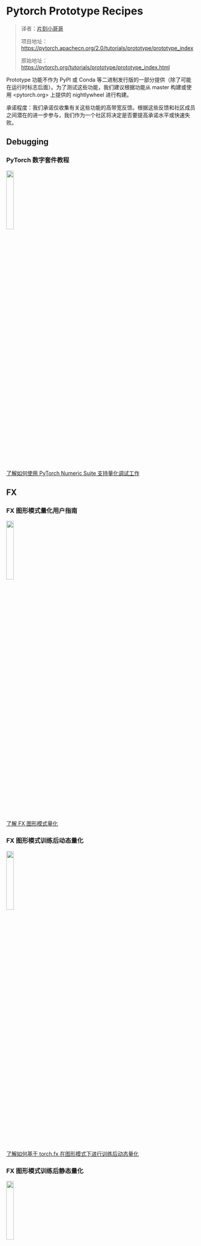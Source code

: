 # Pytorch Prototype Recipes

> 译者：[片刻小哥哥](https://github.com/jiangzhonglian)
>
> 项目地址：<https://pytorch.apachecn.org/2.0/tutorials/prototype/prototype_index>
>
> 原始地址：<https://pytorch.org/tutorials/prototype/prototype_index.html>

Prototype 功能不作为 PyPI 或 Conda 等二进制发行版的一部分提供（除了可能在运行时标志后面）。为了测试这些功能，我们建议根据功能从 master 构建或使用 <pytorch.org> 上提供的 nightlywheel 进行构建。

承诺程度：我们承诺仅收集有关这些功能的高带宽反馈。根据这些反馈和社区成员之间潜在的进一步参与，我们作为一个社区将决定是否要提高承诺水平或快速失败。

## Debugging

### PyTorch 数字套件教程

<img src="https://pytorch.org/tutorials/_static/img/thumbnails/cropped/generic-pytorch-logo.png" width=20% />

[了解如何使用 PyTorch Numeric Suite 支持量化调试工作](https://pytorch.org/tutorials/prototype/numeric_suite_tutorial.html)


## FX

###  FX 图形模式量化用户指南

<img src="https://pytorch.org/tutorials/_static/img/thumbnails/cropped/generic-pytorch-logo.png" width=20% />

[了解 FX 图形模式量化](https://pytorch.org/tutorials/prototype/fx_graph_mode_quant_guide.html)


### FX 图形模式训练后动态量化

<img src="https://pytorch.org/tutorials/_static/img/thumbnails/cropped/generic-pytorch-logo.png" width=20% />

[了解如何基于 torch.fx 在图形模式下进行训练后动态量化](https://pytorch.org/tutorials/prototype/fx_graph_mode_ptq_dynamic.html)


### FX 图形模式训练后静态量化

<img src="https://pytorch.org/tutorials/_static/img/thumbnails/cropped/generic-pytorch-logo.png" width=20% />

[了解如何基于 torch.fx 在图形模式下进行训练后静态量化](https://pytorch.org/tutorials/prototype/fx_graph_mode_ptq_static.html)


## MaskedTensor

### Masked Tensor 概述

<img src="https://pytorch.org/tutorials/_static/img/thumbnails/cropped/generic-pytorch-logo.png" width=20% />

[了解Masked Tensor，指定和未指定值的真实来源](https://pytorch.org/tutorials/prototype/maskedtensor_overview.html)

### Masked Tensor 稀疏性

<img src="https://pytorch.org/tutorials/_static/img/thumbnails/cropped/generic-pytorch-logo.png" width=20% />

[了解如何在 MaskedTensor 中利用稀疏布局（例如 COO 和 CSR）](https://pytorch.org/tutorials/prototype/maskedtensor_sparsity.html)

### Masked Tensor 高级语义

<img src="https://pytorch.org/tutorials/_static/img/thumbnails/cropped/generic-pytorch-logo.png" width=20% />

[详细了解 Masked Tensor 的高级语义（与 NumPy 的 MaskedArray 的简化和比较）](https://pytorch.org/tutorials/prototype/maskedtensor_advanced_semantics.html)

### Masked Tensor：简化 Adagrad 稀疏语义

<img src="https://pytorch.org/tutorials/_static/img/thumbnails/cropped/generic-pytorch-logo.png" width=20% />

[查看有关 Masked Tensor 如何实现稀疏语义并提供更清晰的开发体验的展示](https://pytorch.org/tutorials/prototype/maskedtensor_adagrad.html)


## Mobile

### 在 PyTorch 中使用 iOS GPU

<img src="https://pytorch.org/tutorials/_static/img/thumbnails/cropped/ios.png" width=20% />

[了解如何在 iOS GPU 上运行模型](https://pytorch.org/tutorials/prototype/ios_gpu_workflow.html)


### 将 MobileNetV2 转换为 NNAPI

<img src="https://pytorch.org/tutorials/_static/img/thumbnails/cropped/android.png" width=20% />

[了解如何准备计算机视觉模型以使用 Android 的神经网络 API (NNAPI)](https://pytorch.org/tutorials/prototype/nnapi_mobilenetv2.html)


### PyTorch Vulkan 后端用户工作流程

<img src="https://pytorch.org/tutorials/_static/img/thumbnails/cropped/android.png" width=20% />

[了解如何在移动 GPU 上使用 Vulkan 后端](https://pytorch.org/tutorials/prototype/vulkan_workflow.html)


### 基于跟踪的选择性构建 Android 和 iOS Mobile Interpreter

<img src="https://pytorch.org/tutorials/_static/img/thumbnails/cropped/mobile.png" width=20% />

[了解如何通过基于跟踪的选择性构建来优化 Mobile Interpreter 大小](https://pytorch.org/tutorials/prototype/tracing_based_selective_build.html)


### 将 Mobilenetv2 转换为 Core ML

<img src="https://pytorch.org/tutorials/_static/img/thumbnails/cropped/ios.png" width=20% />

[了解如何准备计算机视觉模型以使用 PyTorch Core ML 移动后端](https://pytorch.org/tutorials/prototype/ios_coreml_workflow.html)


## Model Optimization

### 电感器 Cpp 包装教程

<img src="https://pytorch.org/tutorials/_static/img/thumbnails/cropped/generic-pytorch-logo.png" width=20% />

[使用 Inductor Cpp Wrapper 加速您的模型](https://pytorch.org/tutorials/prototype/inductor_cpp_wrapper_tutorial.html)


## Model Optimization

### (prototype) 利用半结构化 (2:4) 稀疏性加速 BERT

<img src="https://pytorch.org/tutorials/_static/img/thumbnails/cropped/generic-pytorch-logo.png" width=20% />

[将 BERT 修剪为 2:4 稀疏并加速推理](https://pytorch.org/tutorials/prototype/prototype/semi_structured_sparse.html)


## Modules

### 在 PyTorch 1.10 中跳过模块参数初始化

<img src="https://pytorch.org/tutorials/_static/img/thumbnails/cropped/generic-pytorch-logo.png" width=20% />

[描述在 PyTorch 1.10 中的模块构建期间跳过参数初始化，避免浪费计算](https://pytorch.org/tutorials/prototype/skip_param_init.html)


## NestedTensor

### Nested Tensor

<img src="https://pytorch.org/tutorials/_static/img/thumbnails/cropped/generic-pytorch-logo.png" width=20% />

[了解 Nested Tensor，这是批处理异构长度数据的新方法](https://pytorch.org/tutorials/prototype/nestedtensor.html)


## Quantization

### FX 图形模式量化用户指南

<img src="https://pytorch.org/tutorials/_static/img/thumbnails/cropped/generic-pytorch-logo.png" width=20% />

[了解 FX 图形模式量化](https://pytorch.org/tutorials/prototype/fx_graph_mode_quant_guide.html)

### FX 图形模式训练后动态量化

<img src="https://pytorch.org/tutorials/_static/img/thumbnails/cropped/generic-pytorch-logo.png" width=20% />

[了解如何基于 torch.fx 在图形模式下进行训练后动态量化](https://pytorch.org/tutorials/prototype/fx_graph_mode_ptq_dynamic.html)

### FX 图形模式训练后静态量化

<img src="https://pytorch.org/tutorials/_static/img/thumbnails/cropped/generic-pytorch-logo.png" width=20% />

[了解如何基于 torch.fx 在图形模式下进行训练后静态量化](https://pytorch.org/tutorials/prototype/fx_graph_mode_ptq_static.html)

### BERT 上的图模式动态量化

<img src="https://pytorch.org/tutorials/_static/img/thumbnails/cropped/graph-mode-dynamic-bert.png" width=20% />

[了解如何在 BERT 模型上使用图模式量化进行训练后动态量化](https://pytorch.org/tutorials/prototype/graph_mode_dynamic_bert_tutorial.html)

### PyTorch 数字套件教程

<img src="https://pytorch.org/tutorials/_static/img/thumbnails/cropped/generic-pytorch-logo.png" width=20% />

[了解如何使用 PyTorch Numeric Suite 支持量化调试工作](https://pytorch.org/tutorials/prototype/numeric_suite_tutorial.html)

### 如何为 PyTorch 2 导出量化编写量化器

<img src="https://pytorch.org/tutorials/_static/img/thumbnails/cropped/generic-pytorch-logo.png" width=20% />

[了解如何实现 PT2 导出量化的量化器](https://pytorch.org/tutorials/prototype/pt2e_quantizer.html)

### PyTorch 2 导出训练后量化

<img src="https://pytorch.org/tutorials/_static/img/thumbnails/cropped/generic-pytorch-logo.png" width=20% />

[了解如何在 PyTorch 2 Export 中使用训练后量化](https://pytorch.org/tutorials/prototype/pt2e_quant_ptq.html)

### PyTorch 2 导出量化感知训练

<img src="https://pytorch.org/tutorials/_static/img/thumbnails/cropped/generic-pytorch-logo.png" width=20% />

[了解如何在 PyTorch 2 Export 中使用量化感知训练](https://pytorch.org/tutorials/prototype/pt2e_quant_qat.html)


## Text

### BERT 上的图模式动态量化

<img src="https://pytorch.org/tutorials/_static/img/thumbnails/cropped/graph-mode-dynamic-bert.png" width=20% />

[了解如何在 BERT 模型上使用图模式量化进行训练后动态量化](https://pytorch.org/tutorials/prototype/graph_mode_dynamic_bert_tutorial.html)


## TorchScript

###  TorchScript 中的模型 Freezing

<img src="https://pytorch.org/tutorials/_static/img/thumbnails/cropped/generic-pytorch-logo.png" width=20% />

[Freezing 是将 Pytorch 模块参数和属性值内联到 TorchScript 内部表示的过程](https://pytorch.org/tutorials/prototype/torchscript_freezing.html)


## vmap

### 使用 torch.vmap

<img src="https://pytorch.org/tutorials/_static/img/thumbnails/cropped/generic-pytorch-logo.png" width=20% />

[了解 torch.vmap，这是一个用于 PyTorch 操作的自动矢量化器](https://pytorch.org/tutorials/prototype/vmap_recipe.html)